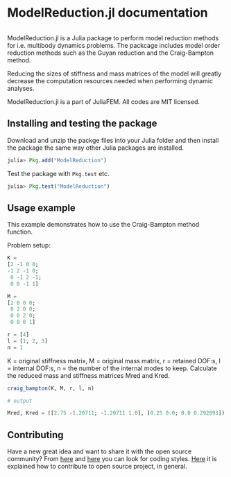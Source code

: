# ModelReduction.jl documentation

```@contents
```

ModelReduction.jl is a Julia package to perform model reduction methods for i.e. multibody dynamics problems. The packcage includes model order reduction methods such as the Guyan reduction and the Craig-Bampton method.

Reducing the sizes of stiffness and mass matrices of the model will greatly decrease the computation resources needed when performing dynamic analyses.

ModelReduction.jl is a part of JuliaFEM. All codes are MIT licensed.

## Installing and testing the package

Download and unzip the packge files into your Julia folder and then install the package the same way other Julia packages are installed.

```julia
julia> Pkg.add("ModelReduction")

```

Test the package with ```Pkg.test``` etc.

```julia
julia> Pkg.test("ModelReduction")

```


## Usage example

This example demonstrates how to use the Craig-Bampton method function.

Problem setup:

```julia
K =
[2 -1 0 0;
-1 2 -1 0;
 0 -1 2 -1;
 0 0 -1 1]

M =
[2 0 0 0;
 0 2 0 0;
 0 0 2 0;
 0 0 0 1]

r = [4]
l = [1, 2, 3]
n = 1

```
K = original stiffness matrix, M = original mass matrix, r = retained DOF:s, l = internal DOF:s, n = the number of the internal modes to keep.
Calculate the reduced mass and stiffness matrices Mred and Kred.

```julia
craig_bampton(K, M, r, l, n)

# output

Mred, Kred = ([2.75 -1.20711; -1.20711 1.0], [0.25 0.0; 0.0 0.292893])

```


## Contributing



Have a new great idea and want to share it with the open source community? 
From [here](https://github.com/JuliaLang/julia/blob/master/CONTRIBUTING.md)
and [here](https://juliadocs.github.io/Documenter.jl/stable/man/contributing/)
you can look for coding styles. [Here](https://docs.julialang.org/en/stable/manual/packages/#Making-changes-to-an-existing-package-1) it is explained how to contribute to 
open source project, in general.

